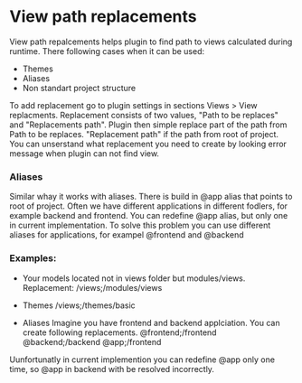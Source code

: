 # View path replacements

View path repalcements helps plugin to find path to views calculated during runtime. 
There following cases when it can be used:
* Themes
* Aliases
* Non standart project structure

To add replacement go to plugin settings in sections Views > View replacments. 
Replacement consists of two values, "Path to be replaces" and "Replacements path".
Plugin then simple replace part of the path from Path to be replaces.
"Replacement path" if the path from root of project. 
You can unserstand what replacement you need to create by looking error message when plugin can not find view.

### Aliases
Similar whay it works with aliases. There is build in @app alias that points to root of project. 
Often we have different applications in different fodlers, for example backend and frontend.
You can redefine @app alias, but only one in current implementation. To solve this problem you can use different aliases for applications, for exampel @frontend and @backend

### Examples:

* Your models located not in views folder but modules/views.
Replacement: /views;/modules/views

* Themes
/views;/themes/basic

* Aliases
Imagine you have frontend and backend applciation. You can create following replacements.
@frontend;/frontend
@backend;/backend
@app;/frontend

Uunfortunatly in current implemention you can redefine @app only one time, so @app in backend with be resolved incorrectly.

